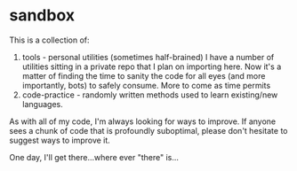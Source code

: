 # sandbox
This is a collection of:
  1) tools - personal utilities (sometimes half-brained)
        I have a number of utilities sitting in a private repo that I plan on importing here.  Now it's a matter of finding the time to sanity the code for all eyes (and more importantly, bots) to safely consume.  More to come as time permits
  2) code-practice - randomly written methods used to learn existing/new languages.

As with all of my code, I'm always looking for ways to improve.  If anyone sees a chunk of code that is profoundly suboptimal, please don't hesitate to suggest ways to improve it.

One day, I'll get there...where ever "there" is...
